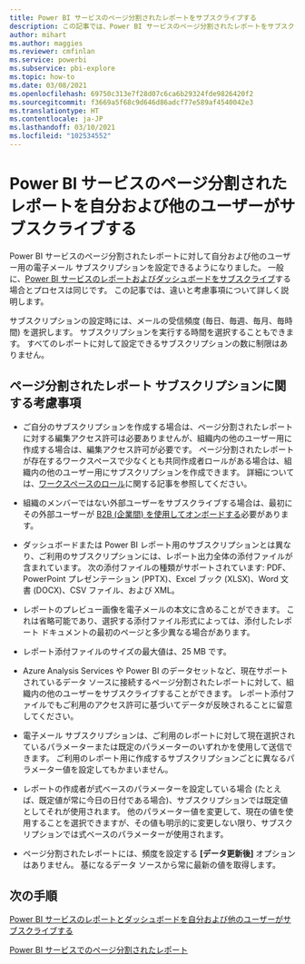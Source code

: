 ```yaml
---
title: Power BI サービスのページ分割されたレポートをサブスクライブする
description: この記事では、Power BI サービスのページ分割されたレポートをサブスクライブする際の留意点について説明します。
author: mihart
ms.author: maggies
ms.reviewer: cmfinlan
ms.service: powerbi
ms.subservice: pbi-explore
ms.topic: how-to
ms.date: 03/08/2021
ms.openlocfilehash: 69750c313e7f28d07c6ca6b29324fde9826420f2
ms.sourcegitcommit: f3669a5f68c9d646d86adcf77e589af4540042e3
ms.translationtype: HT
ms.contentlocale: ja-JP
ms.lasthandoff: 03/10/2021
ms.locfileid: "102534552"
---
```

# <a name="subscribe-yourself-and-others-to-paginated-reports-in-the-power-bi-service"></a>Power BI サービスのページ分割されたレポートを自分および他のユーザーがサブスクライブする 

Power BI サービスのページ分割されたレポートに対して自分および他のユーザー用の電子メール サブスクリプションを設定できるようになりました。 一般に、[Power BI サービスのレポートおよびダッシュボードをサブスクライブ](end-user-subscribe.md)する場合とプロセスは同じです。 この記事では、違いと考慮事項について詳しく説明します。 

サブスクリプションの設定時には、メールの受信頻度 (毎日、毎週、毎月、毎時間) を選択します。 サブスクリプションを実行する時間を選択することもできます。 すべてのレポートに対して設定できるサブスクリプションの数に制限はありません。 

## <a name="considerations-for-paginated-report-subscriptions"></a>ページ分割されたレポート サブスクリプションに関する考慮事項 

- ご自分のサブスクリプションを作成する場合は、ページ分割されたレポートに対する編集アクセス許可は必要ありませんが、組織内の他のユーザー用に作成する場合は、編集アクセス許可が必要です。 ページ分割されたレポートが存在するワークスペースで少なくとも共同作成者ロールがある場合は、組織内の他のユーザー用にサブスクリプションを作成できます。 詳細については、[ワークスペースのロール](../collaborate-share/service-new-workspaces.md#roles-in-the-new-workspaces)に関する記事を参照してください。

- 組織のメンバーではない外部ユーザーをサブスクライブする場合は、最初にその外部ユーザーが [B2B (企業間) を使用してオンボードする](https://docs.microsoft.com/power-platform/admin/invite-users-azure-active-directory-b2b-collaborationd)必要があります。 

- ダッシュボードまたは Power BI レポート用のサブスクリプションとは異なり、ご利用のサブスクリプションには、レポート出力全体の添付ファイルが含まれています。  次の添付ファイルの種類がサポートされています: PDF、PowerPoint プレゼンテーション (PPTX)、Excel ブック (XLSX)、Word 文書 (DOCX)、CSV ファイル、および XML。

- レポートのプレビュー画像を電子メールの本文に含めることができます。  これは省略可能であり、選択する添付ファイル形式によっては、添付したレポート ドキュメントの最初のページと多少異なる場合があります。

- レポート添付ファイルのサイズの最大値は、25 MB です。

- Azure Analysis Services や Power BI のデータセットなど、現在サポートされているデータ ソースに接続するページ分割されたレポートに対して、組織内の他のユーザーをサブスクライブすることができます。 レポート添付ファイルでもご利用のアクセス許可に基づいてデータが反映されることに留意してください。 

- 電子メール サブスクリプションは、ご利用のレポートに対して現在選択されているパラメーターまたは既定のパラメーターのいずれかを使用して送信できます。  ご利用のレポート用に作成するサブスクリプションごとに異なるパラメーター値を設定してもかまいません。 

- レポートの作成者が式ベースのパラメーターを設定している場合 (たとえば、既定値が常に今日の日付である場合)、サブスクリプションでは既定値としてそれが使用されます。 他のパラメーター値を変更して、現在の値を使用することを選択できますが、その値も明示的に変更しない限り、サブスクリプションでは式ベースのパラメーターが使用されます。

- ページ分割されたレポートには、頻度を設定する **[データ更新後]** オプションはありません。 基になるデータ ソースから常に最新の値を取得します。 

## <a name="next-steps"></a>次の手順

[Power BI サービスのレポートとダッシュボードを自分および他のユーザーがサブスクライブする](../collaborate-share/service-report-subscribe.md)

[Power BI サービスでのページ分割されたレポート](end-user-paginated-report.md)
